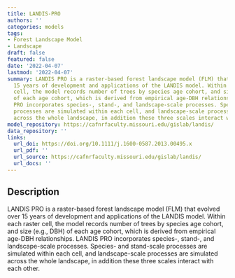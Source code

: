 ```yaml
---
title: LANDIS-PRO
authors: ''
categories: models
tags:
- Forest Landscape Model
- Landscape
draft: false
featured: false
date: '2022-04-07'
lastmod: '2022-04-07'
summary: LANDIS PRO is a raster-based forest landscape model (FLM) that evolved over
  15 years of development and applications of the LANDIS model. Within each raster
  cell, the model records number of trees by species age cohort, and size (e.g., DBH)
  of each age cohort, which is derived from empirical age-DBH relationships. LANDIS
  PRO incorporates species-, stand-, and landscape-scale processes. Species- and stand-scale
  processes are simulated within each cell, and landscape-scale processes are simulated
  across the whole landscape, in addition these three scales interact with each other.
model_repository: https://cafnrfaculty.missouri.edu/gislab/landis/
data_repository: ''
links:
  url_doi: https://doi.org/10.1111/j.1600-0587.2013.00495.x
  url_pdf: ''
  url_source: https://cafnrfaculty.missouri.edu/gislab/landis/
  url_docs: ''
---
```


## Description

LANDIS PRO is a raster-based forest landscape model (FLM) that evolved over 15 years of development and applications of the LANDIS model. Within each raster cell, the model records number of trees by species age cohort, and size (e.g., DBH) of each age cohort, which is derived from empirical age-DBH relationships. LANDIS PRO incorporates species-, stand-, and landscape-scale processes. Species- and stand-scale processes are simulated within each cell, and landscape-scale processes are simulated across the whole landscape, in addition these three scales interact with each other.

